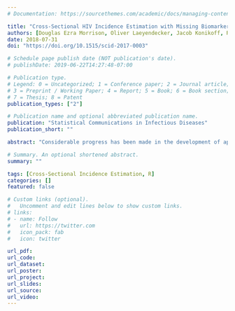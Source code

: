 ```yaml
---
# Documentation: https://sourcethemes.com/academic/docs/managing-content/

title: "Cross-Sectional HIV Incidence Estimation with Missing Biomarkers"
authors: [Douglas Ezra Morrison, Oliver Laeyendecker, Jacob Konikoff, Ron Brookmeyer]
date: 2018-07-31
doi: "https://doi.org/10.1515/scid-2017-0003"

# Schedule page publish date (NOT publication's date).
# publishDate: 2019-06-22T14:27:48-07:00

# Publication type.
# Legend: 0 = Uncategorized; 1 = Conference paper; 2 = Journal article;
# 3 = Preprint / Working Paper; 4 = Report; 5 = Book; 6 = Book section;
# 7 = Thesis; 8 = Patent
publication_types: ["2"]

# Publication name and optional abbreviated publication name.
publication: "Statistical Communications in Infectious Diseases"
publication_short: ""

abstract: "Considerable progress has been made in the development of approaches for HIV incidence estimation based on a cross-sectional survey for biomarkers of recent infection. Multiple biomarkers when used in combination can increase the precision of cross-sectional HIV incidence estimates. Multi-assay algorithms (MAAs) for cross-sectional HIV incidence estimation are hierarchical stepwise algorithms for testing the biological samples with multiple biomarkers. The objective of this paper is to consider some of the statistical challenges for addressing the problem of missing biomarkers in such testing algorithms. We consider several methods for handling missing biomarkers for (1) estimating the mean window period, and (2) estimating HIV incidence from a cross sectional survey once the mean window period has been determined. We develop a conditional estimation approach for addressing the missing data challenges and compare that method with two naïve approaches. Using MAAs developed for HIV subtype B, we evaluate the methods by simulation. We show that the two naïve estimation methods lead to biased results in most of the missing data scenarios considered. The proposed conditional approach protects against bias in all of the scenarios."

# Summary. An optional shortened abstract.
summary: ""

tags: [Cross-Sectional Incidence Estimation, R]
categories: []
featured: false

# Custom links (optional).
#   Uncomment and edit lines below to show custom links.
# links:
# - name: Follow
#   url: https://twitter.com
#   icon_pack: fab
#   icon: twitter

url_pdf: 
url_code: 
url_dataset:
url_poster: 
url_project: 
url_slides:
url_source:
url_video:
---
```

